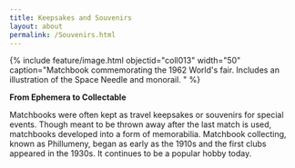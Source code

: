 ```yaml
---
title: Keepsakes and Souvenirs
layout: about
permalink: /Souvenirs.html
---
```


{% include feature/image.html objectid="coll013" width="50" caption="Matchbook commemorating the 1962 World's fair. Includes an illustration of the Space Needle and monorail. " %}

<b> From Ephemera to Collectable </b>

Matchbooks were often kept as travel keepsakes or souvenirs for special events. Though meant to be thrown away after the last match is used, matchbooks developed into a form of memorabilia. Matchbook collecting, known as Phillumeny, began as early as the 1910s and the first clubs appeared in the 1930s. It continues to be a popular hobby today. 



